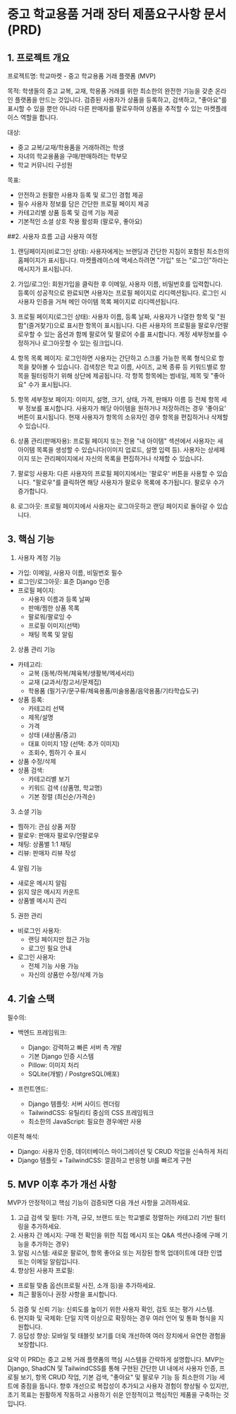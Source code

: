 # 중고 학교용품 거래 장터 제품요구사항 문서(PRD)

## 1. 프로젝트 개요

프로젝트명: 학교마켓 - 중고 학교용품 거래 플랫폼 (MVP)

목적:
학생들의 중고 교복, 교재, 학용품 거래를 위한 최소한의 완전한 기능을 갖춘 온라인 플랫폼을 만드는 것입니다. 검증된 사용자가 상품을 등록하고, 검색하고, "좋아요"를 표시할 수 있을 뿐만 아니라 다른 판매자를 팔로우하여 상품을 추적할 수 있는 마켓플레이스 역할을 합니다.

대상:
- 중고 교복/교재/학용품을 거래하려는 학생
- 자녀의 학교용품을 구매/판매하려는 학부모
- 학교 커뮤니티 구성원

목표:
- 안전하고 원활한 사용자 등록 및 로그인 경험 제공
- 필수 사용자 정보를 담은 간단한 프로필 페이지 제공
- 카테고리별 상품 등록 및 검색 기능 제공
- 기본적인 소셜 상호 작용 활성화 (팔로우, 좋아요)


##2. 사용자 흐름
고급 사용자 여정
1. 랜딩페이지(비로그인 상태):
사용자에게는 브랜딩과 간단한 지침이 포함된 최소한의 홈페이지가 표시됩니다.
마켓플레이스에 액세스하려면 "가입" 또는 "로그인"하라는 메시지가 표시됩니다.

2. 가입/로그인:
회원가입을 클릭한 후 이메일, 사용자 이름, 비밀번호를 입력합니다.
등록이 성공적으로 완료되면 사용자는 프로필 페이지로 리디렉션됩니다.
로그인 시 사용자 인증을 거쳐 메인 아이템 목록 페이지로 리디렉션됩니다.

3. 프로필 페이지(로그인 상태):
사용자 이름, 등록 날짜, 사용자가 나열한 항목 및 "원함"(즐겨찾기)으로 표시한 항목이 표시됩니다.
다른 사용자의 프로필을 팔로우/언팔로우할 수 있는 옵션과 함께 팔로어 및 팔로어 수를 표시합니다.
계정 세부정보를 수정하거나 로그아웃할 수 있는 링크입니다.

4. 항목 목록 페이지:
로그인하면 사용자는 간단하고 스크롤 가능한 목록 형식으로 항목을 찾아볼 수 있습니다.
검색창은 학교 이름, 사이즈, 교복 종류 등 키워드별로 항목을 필터링하기 위해 상단에 제공됩니다.
각 항목 항목에는 썸네일, 제목 및 "좋아요" 수가 표시됩니다.

5. 항목 세부정보 페이지:
이미지, 설명, 크기, 상태, 가격, 판매자 이름 등 전체 항목 세부 정보를 표시합니다.
사용자가 해당 아이템을 원하거나 저장하려는 경우 '좋아요' 버튼이 표시됩니다.
현재 사용자가 항목의 소유자인 경우 항목을 편집하거나 삭제할 수 있습니다.

6. 상품 관리(판매자용):
프로필 페이지 또는 전용 "내 아이템" 섹션에서 사용자는 새 아이템 목록을 생성할 수 있습니다(이미지 업로드, 설명 입력 등).
사용자는 상세페이지 또는 관리페이지에서 자신의 목록을 편집하거나 삭제할 수 있습니다.

7. 팔로잉 사용자:
다른 사용자의 프로필 페이지에서는 '팔로우' 버튼을 사용할 수 있습니다.
"팔로우"를 클릭하면 해당 사용자가 팔로우 목록에 추가됩니다. 팔로우 수가 증가합니다.

8. 로그아웃:
프로필 페이지에서 사용자는 로그아웃하고 랜딩 페이지로 돌아갈 수 있습니다.


## 3. 핵심 기능
1. 사용자 계정 기능
- 가입: 이메일, 사용자 이름, 비밀번호 필수
- 로그인/로그아웃: 표준 Django 인증
- 프로필 페이지:
  * 사용자 이름과 등록 날짜
  * 판매/찜한 상품 목록
  * 팔로워/팔로잉 수
  * 프로필 이미지(선택)
  * 채팅 목록 및 알림

2. 상품 관리 기능
- 카테고리:
  * 교복 (동복/하복/체육복/생활복/엑세서리)
  * 교재 (교과서/참고서/문제집)
  * 학용품 (필기구/문구류/체육용품/미술용품/음악용품/기타학습도구)
- 상품 등록:
  * 카테고리 선택
  * 제목/설명
  * 가격
  * 상태 (새상품/중고)
  * 대표 이미지 1장 (선택: 추가 이미지)
  * 조회수, 찜하기 수 표시
- 상품 수정/삭제
- 상품 검색:
  * 카테고리별 보기
  * 키워드 검색 (상품명, 학교명)
  * 기본 정렬 (최신순/가격순)

3. 소셜 기능
- 찜하기: 관심 상품 저장
- 팔로우: 판매자 팔로우/언팔로우
- 채팅: 상품별 1:1 채팅
- 리뷰: 판매자 리뷰 작성

4. 알림 기능
- 새로운 메시지 알림
- 읽지 않은 메시지 카운트
- 상품별 메시지 관리
  
5. 권한 관리
- 비로그인 사용자:
  * 랜딩 페이지만 접근 가능
  * 로그인 필요 안내
- 로그인 사용자:
  * 전체 기능 사용 가능
  * 자신의 상품만 수정/삭제 가능


## 4. 기술 스택
필수의:
- 백엔드 프레임워크: 
  - Django: 강력하고 빠른 서버 측 개발
  - 기본 Django 인증 시스템
  - Pillow: 이미지 처리
  - SQLite(개발) / PostgreSQL(배포)

- 프런트엔드:
  - Django 템플릿: 서버 사이드 렌더링
  - TailwindCSS: 유틸리티 중심의 CSS 프레임워크
  - 최소한의 JavaScript: 필요한 경우에만 사용

이론적 해석:
- Django: 사용자 인증, 데이터베이스 마이그레이션 및 CRUD 작업을 신속하게 처리
- Django 템플릿 + TailwindCSS: 깔끔하고 반응형 UI를 빠르게 구현


## 5. MVP 이후 추가 개선 사항
MVP가 안정적이고 핵심 기능이 검증되면 다음 개선 사항을 고려하세요.
1. 고급 검색 및 필터:
가격, 규모, 브랜드 또는 학교별로 정렬하는 카테고리 기반 필터링을 추가하세요.
2. 사용자 간 메시지:
구매 전 확인을 위한 직접 메시지 또는 Q&A 섹션(나중에 구매 기능을 추가하는 경우)
3. 알림 시스템:
새로운 팔로어, 항목 좋아요 또는 저장된 항목 업데이트에 대한 인앱 또는 이메일 알림입니다.
4. 향상된 사용자 프로필:
- 프로필 맞춤 옵션(프로필 사진, 소개 등)을 추가하세요.
- 최근 활동이나 권장 사항을 표시합니다.
5. 검증 및 신뢰 기능:
신뢰도를 높이기 위한 사용자 확인, 검토 또는 평가 시스템.
6. 현지화 및 국제화:
단일 지역 이상으로 확장하는 경우 여러 언어 및 통화 형식을 지원합니다.
7. 응답성 향상:
모바일 및 태블릿 보기를 더욱 개선하여 여러 장치에서 유연한 경험을 보장합니다.


요약
이 PRD는 중고 교복 거래 플랫폼의 핵심 시스템을 간략하게 설명합니다. MVP는 Django, ShadCN 및 TailwindCSS를 통해 구현된 간단한 UI 내에서 사용자 인증, 프로필 보기, 항목 CRUD 작업, 기본 검색, "좋아요" 및 팔로우 기능 등 최소한의 기능 세트에 중점을 둡니다. 향후 개선으로 복잡성이 추가되고 사용자 경험이 향상될 수 있지만, 초기 목표는 원활하게 작동하고 사용하기 쉬운 안정적이고 핵심적인 제품을 구축하는 것입니다.